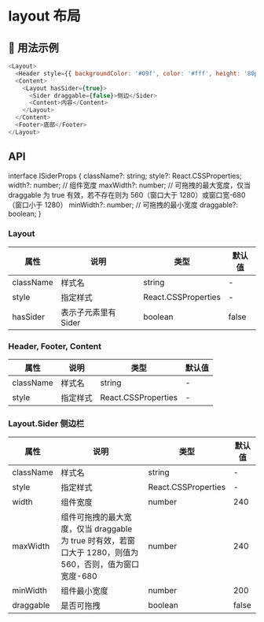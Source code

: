 # layout 布局

##  用法示例

```javascript
<Layout>
  <Header style={{ backgroundColor: '#09f', color: '#fff', height: '80px' }}>头部</Header>
  <Content>
    <Layout hasSider={true}>
      <Sider draggable={false}>侧边</Sider>
      <Content>内容</Content>
    </Layout>
  </Content>
  <Footer>底部</Footer>
</Layout>
```

## API

interface ISiderProps {
className?: string;
style?: React.CSSProperties;
width?: number; // 组件宽度
maxWidth?: number; // 可拖拽的最大宽度，仅当 draggable 为 true 有效，若不存在则为 560（窗口大于 1280）或窗口宽-680（窗口小于 1280）
minWidth?: number; // 可拖拽的最小宽度
draggable?: boolean;
}

### Layout

| 属性      | 说明                 | 类型                | 默认值 |
| --------- | -------------------- | ------------------- | ------ |
| className | 样式名               | string              | -      |
| style     | 指定样式             | React.CSSProperties | -      |
| hasSider  | 表示子元素里有 Sider | boolean             | false  |

### Header, Footer, Content

| 属性      | 说明     | 类型                | 默认值 |
| --------- | -------- | ------------------- | ------ |
| className | 样式名   | string              | -      |
| style     | 指定样式 | React.CSSProperties | -      |

### Layout.Sider 侧边栏

| 属性      | 说明                                                                                                     | 类型                | 默认值 |
| --------- | -------------------------------------------------------------------------------------------------------- | ------------------- | ------ |
| className | 样式名                                                                                                   | string              | -      |
| style     | 指定样式                                                                                                 | React.CSSProperties | -      |
| width     | 组件宽度                                                                                                 | number              | 240    |
| maxWidth  | 组件可拖拽的最大宽度，仅当 draggable 为 true 时有效，若窗口大于 1280，则值为 560，否则，值为窗口宽度-680 | number              | 240    |
| minWidth  | 组件最小宽度                                                                                             | number              | 200    |
| draggable | 是否可拖拽                                                                                               | boolean             | false  |
